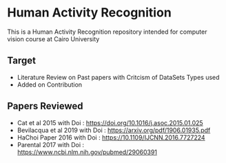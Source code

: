 # Human Activity Recognition
This is a Human Activity Recognition repository intended for computer vision course at Cairo University

## Target 
- Literature Review on Past papers with Critcism of DataSets Types used
- Added on Contribution

## Papers Reviewed 
- Cat et al 2015 with Doi : https://doi.org/10.1016/j.asoc.2015.01.025
- Bevilacqua et al 2019 with Doi : https://arxiv.org/pdf/1906.01935.pdf
- HaChoi Paper 2016 with Doi : https://10.1109/IJCNN.2016.7727224
- Parental 2017 with Doi : https://www.ncbi.nlm.nih.gov/pubmed/29060391
